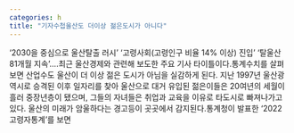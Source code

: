 ```yaml
---
categories: h
title: "기자수첩울산도 더이상 젊은도시가 아니다"
---
```

‘2030을 중심으로 울산탈출 러시’ ‘고령사회(고령인구 비율 14% 이상) 진입’ ‘탈울산 81개월 지속’….최근 울산경제와 관련해 보도한 주요 기사 타이틀이다.통계수치를 살펴보면 산업수도 울산이 더 이상 젊은 도시가 아님을 실감하게 된다. 지난 1997년 울산광역시로 승격된 이후 일자리를 찾아 울산으로 대거 유입된 젊은이들은 20여년의 세월이 흘러 중장년층이 됐으며, 그들의 자녀들은 취업과 교육을 이유로 타도시로 빠져나가고 있다. 울산의 미래가 암울하다는 경고등이 곳곳에서 감지된다.통계청이 발표한 ‘2022 고령자통계’를 보면